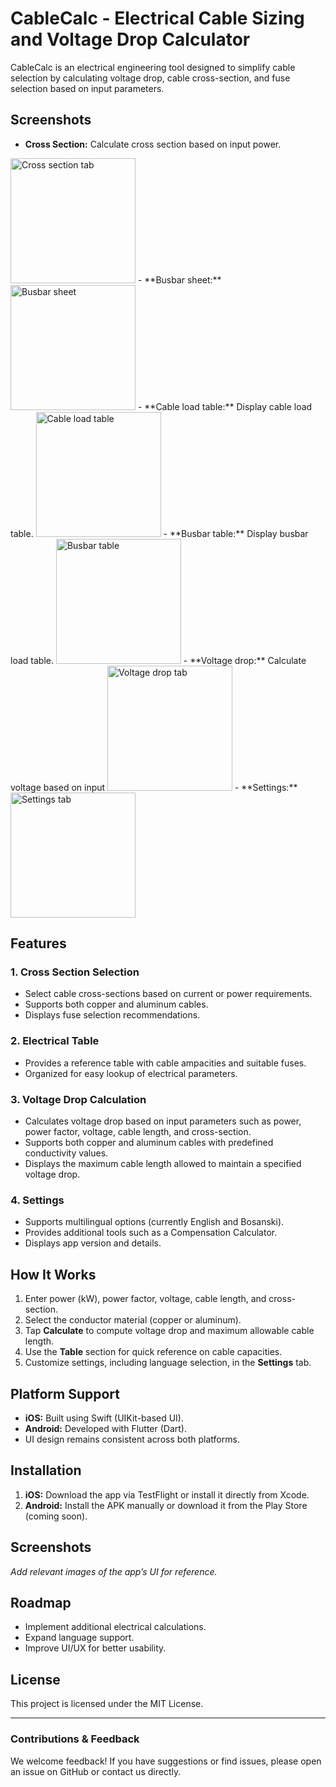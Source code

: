 # CableCalc - Electrical Cable Sizing and Voltage Drop Calculator

CableCalc is an electrical engineering tool designed to simplify cable selection by calculating voltage drop, cable cross-section, and fuse selection based on input parameters.

## Screenshots

- **Cross Section:** Calculate cross section based on input power.
<img src="Screenshots/Cross Section tab.png" alt="Cross section tab" width="200"/>
- **Busbar sheet:**
<img src="Screenshots/Cross Section Busbar small.png" alt="Busbar sheet" width="200"/>
- **Cable load table:** Display cable load table.
<img src="Screenshots/Tables Cable load.png" alt="Cable load table" width="200"/>
- **Busbar table:** Display busbar load table.
<img src="Screenshots/Tables Busbar.png" alt="Busbar table" width="200"/>
- **Voltage drop:** Calculate voltage based on input
<img src="Screenshots/Voltage Drop tab.png" alt="Voltage drop tab" width="200"/>
- **Settings:**
<img src="Screenshots/Setting tab.png" alt="Settings tab" width="200"/>

## Features

### **1. Cross Section Selection**
- Select cable cross-sections based on current or power requirements.
- Supports both copper and aluminum cables.
- Displays fuse selection recommendations.

### **2. Electrical Table**
- Provides a reference table with cable ampacities and suitable fuses.
- Organized for easy lookup of electrical parameters.

### **3. Voltage Drop Calculation**
- Calculates voltage drop based on input parameters such as power, power factor, voltage, cable length, and cross-section.
- Supports both copper and aluminum cables with predefined conductivity values.
- Displays the maximum cable length allowed to maintain a specified voltage drop.

### **4. Settings**
- Supports multilingual options (currently English and Bosanski).
- Provides additional tools such as a Compensation Calculator.
- Displays app version and details.

## How It Works
1. Enter power (kW), power factor, voltage, cable length, and cross-section.
2. Select the conductor material (copper or aluminum).
3. Tap **Calculate** to compute voltage drop and maximum allowable cable length.
4. Use the **Table** section for quick reference on cable capacities.
5. Customize settings, including language selection, in the **Settings** tab.

## Platform Support
- **iOS:** Built using Swift (UIKit-based UI).
- **Android:** Developed with Flutter (Dart).
- UI design remains consistent across both platforms.

## Installation
1. **iOS:** Download the app via TestFlight or install it directly from Xcode.
2. **Android:** Install the APK manually or download it from the Play Store (coming soon).

## Screenshots
_Add relevant images of the app’s UI for reference._

## Roadmap
- Implement additional electrical calculations.
- Expand language support.
- Improve UI/UX for better usability.

## License
This project is licensed under the MIT License.

---

### **Contributions & Feedback**
We welcome feedback! If you have suggestions or find issues, please open an issue on GitHub or contact us directly.

